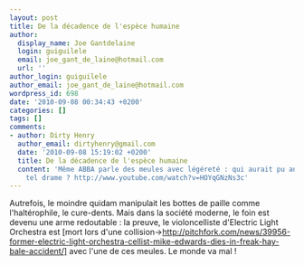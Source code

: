 ```yaml
---
layout: post
title: De la décadence de l'espèce humaine
author:
  display_name: Joe Gantdelaine
  login: guiguilele
  email: joe_gant_de_laine@hotmail.com
  url: ''
author_login: guiguilele
author_email: joe_gant_de_laine@hotmail.com
wordpress_id: 698
date: '2010-09-08 00:34:43 +0200'
categories: []
tags: []
comments:
- author: Dirty Henry
  author_email: dirtyhenry@gmail.com
  date: '2010-09-08 15:19:02 +0200'
  title: De la décadence de l'espèce humaine
  content: 'Même ABBA parle des meules avec légéreté : qui aurait pu anticiper un
    tel drame ? http://www.youtube.com/watch?v=HOYqGNzNs3c'
---
```

Autrefois, le moindre quidam manipulait les bottes de paille comme l'haltérophile, le cure-dents. Mais dans la société moderne, le foin est devenu une arme redoutable : la preuve, le violoncelliste d'Electric Light Orchestra est [mort lors d'une collision->http://pitchfork.com/news/39956-former-electric-light-orchestra-cellist-mike-edwards-dies-in-freak-hay-bale-accident/] avec l'une de ces meules. Le monde va mal !
